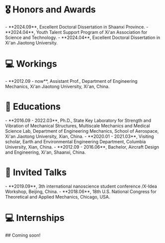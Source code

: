 # 🎖 Honors and Awards
<div class='paper-box'>
<div class='paper-box-text' markdown="1">
- **2024.09**, Excellent Doctoral Dissertation in Shaanxi Province. 
- **2024.04**, Youth Talent Support Program of Xi'an Association for Science and Technology. 
- **2024.04**, Excellent Doctoral Dissertation in Xi'an Jiaotong University. 
</div>
</div>

# 💻 Workings
<div class='paper-box'>
<div class='paper-box-text' markdown="1">
- **2012.09 - now**, Assistant Prof., Department of Engineering Mechanics, Xi'an Jiaotong University, Xi'an, China. 
</div>
</div>

# 📖 Educations
<div class='paper-box'>
<div class='paper-box-text' markdown="1">
- **2016.09 - 2022.03**, Ph.D., State Key Laboratory for Strength and Vibration of Mechanical Structures, Multiscale Mechanics and Medical Science Lab, Department of Engineering Mechanics, School of Aerospace, Xi'an Jiaotong University, Xian, China.
- **2020.01 - 2021.03**, Visiting scholar, Earth and Environmental Engineering Department, Columbia University, Xian, China.
- **2012.09 - 2016.06**, Bachelor, Aircraft Design and Engineering, Xi'an, Shaanxi, China.
</div>
</div>

# 💬 Invited Talks
<div class='paper-box'>
<div class='paper-box-text' markdown="1">
- **2019.09**, 3th international nanoscience student conference /X-Idea Workshop, Beijing, China. 
- **2018.06**, 18th U.S. National Congress for Theoretical and Applied Mechanics, Chicago, USA.
</div>
</div>

# 💻 Internships
<div class='paper-box'>
  <div class='paper-box-text' markdown="1">
  ## Coming soon!
  </div>
</div>